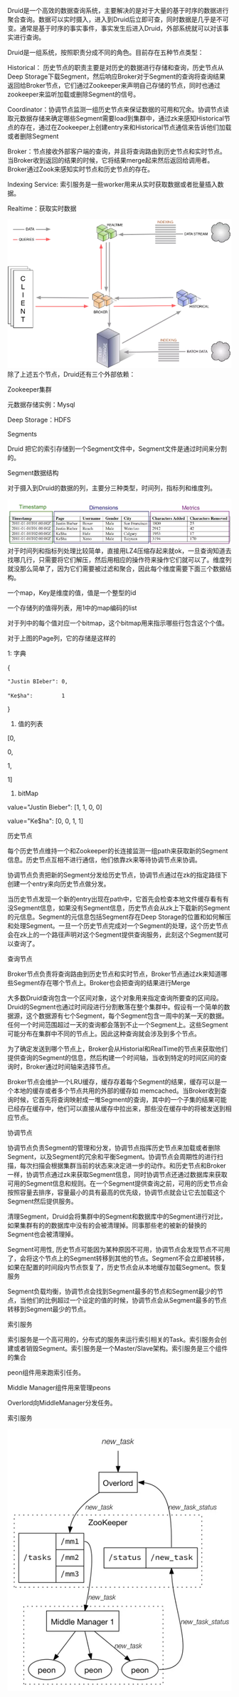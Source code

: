 Druid是一个高效的数据查询系统，主要解决的是对于大量的基于时序的数据进行聚合查询。数据可以实时摄入，进入到Druid后立即可查，同时数据是几乎是不可变。通常是基于时序的事实事件，事实发生后进入Druid，外部系统就可以对该事实进行查询。

Druid是一组系统，按照职责分成不同的角色。目前存在五种节点类型：

Historical： 历史节点的职责主要是对历史的数据进行存储和查询，历史节点从Deep Storage下载Segment，然后响应Broker对于Segment的查询将查询结果返回给Broker节点，它们通过Zookeeper来声明自己存储的节点，同时也通过zookeeper来监听加载或删除Segment的信号。

Coordinator：协调节点监测一组历史节点来保证数据的可用和冗余。协调节点读取元数据存储来确定哪些Segment需要load到集群中，通过zk来感知Historical节点的存在，通过在Zookeeper上创建entry来和Historical节点通信来告诉他们加载或者删除Segment

Broker：节点接收外部客户端的查询，并且将查询路由到历史节点和实时节点。当Broker收到返回的结果的时候，它将结果merge起来然后返回给调用者。Broker通过Zook来感知实时节点和历史节点的存在。

Indexing Service: 索引服务是一些worker用来从实时获取数据或者批量插入数据。

Realtime：获取实时数据

![](/assets/druid数据流向.png)除了上述五个节点，Druid还有三个外部依赖：

Zookeeper集群

元数据存储实例：Mysql

Deep Storage：HDFS

Segments

Druid 把它的索引存储到一个Segment文件中，Segment文件是通过时间来分割的。

Segment数据结构

对于摄入到Druid的数据的列，主要分三种类型，时间列，指标列和维度列。

![](/assets/数据结构.png)对于时间列和指标列处理比较简单，直接用LZ4压缩存起来就ok，一旦查询知道去找哪几行，只需要将它们解压，然后用相应的操作符来操作它们就可以了。维度列就没那么简单了，因为它们需要被过滤和聚合，因此每个维度需要下面三个数据结构。

一个map，Key是维度的值，值是一个整型的id

一个存储列的值得列表，用1中的map编码的list

对于列中的每个值对应一个bitmap，这个bitmap用来指示哪些行包含这个个值。

对于上图的Page列，它的存储是这样的

1: 字典

{

```
"Justin BIeber": 0,

"Ke$ha":         1
```

}

1. 值的列表

\[0,

0,

1,

1\]

1. bitMap

value="Justin Bieber": \[1, 1, 0, 0\]

value="Ke$ha":         \[0, 0, 1, 1\]

历史节点

每个历史节点维持一个和Zookeeper的长连接监测一组path来获取新的Segment信息。历史节点互相不进行通信，他们依靠zk来等待协调节点来协调。

协调节点负责把新的Segment分发给历史节点，协调节点通过在zk的指定路径下创建一个entry来向历史节点做分发。

当历史节点发现一个新的entry出现在path中，它首先会检查本地文件缓存看有有没Segment信息，如果没有Segment信息，历史节点会从zk上下载新的Segment的元信息。Segment的元信息包括Segment存在Deep Storage的位置和如何解压和处理Segment。一旦一个历史节点完成对一个Segment的处理，这个历史节点会在zk上的一个路径声明对这个Segment提供查询服务，此刻这个Segment就可以查询了。

查询节点

Broker节点负责将查询路由到历史节点和实时节点，Broker节点通过zk来知道哪些Segment存在哪个节点上。Broker也会把查询的结果进行Merge

大多数Druid查询包含一个区间对象，这个对象用来指定查询所要查的区间段。Druid的Segment也通过时间段进行分割散落在整个集群中。假设有一个简单的数据源，这个数据源有七个Segment，每个Segment包含一周中的某一天的数据。任何一个时间范围超过一天的查询都会落到不止一个Segment上。这些Segment可能分布在集群中不同的节点上。因此这种查询就会涉及到多个节点。

为了确定发送到哪个节点上，Broker会从Historial和RealTime的节点来获取他们提供查询的Segment的信息，然后构建一个时间轴，当收到特定的时间区间的查询时，Broker通过时间轴来选择节点。

Broker节点会维护一个LRU缓存，缓存存着每个Segment的结果，缓存可以是一个本地的缓存或者多个节点共用的外部的缓存如 memcached。当Broker收到查询时候，它首先将查询映射成一堆Segment的查询，其中的一个子集的结果可能已经存在缓存中，他们可以直接从缓存中拉出来，那些没在缓存中的将被发送到相应节点。

协调节点

协调节点负责Segment的管理和分发，协调节点指挥历史节点来加载或者删除Segment，以及Segment的冗余和平衡Segment。协调节点会周期性的进行扫描，每次扫描会根据集群当前的状态来决定进一步的动作。和历史节点和Broker一样，协调节点通过zk来获取Segment信息，同时协调节点还通过数据库来获取可用的Segment信息和规则。在一个Segment提供查询之前，可用的历史节点会按照容量去排序，容量最小的具有最高的优先级，协调节点就会让它去加载这个Segment然后提供服务。

清理Segment，Druid会将集群中的Segment和数据库中的Segment进行对比，如果集群有的的数据库中没有的会被清理掉。同事那些老的被新的替换的Segment也会被清理掉。

Segment可用性, 历史节点可能因为某种原因不可用，协调节点会发现节点不可用了，会将这个节点上的Segment转移到其他的节点。Segment不会立即被转移，如果在配置的时间段内节点恢复了，历史节点会从本地缓存加载Segment。恢复服务

Segment负载均衡，协调节点会找到Segment最多的节点和Segment最少的节点，当他们的比例超过一个设定的值的时候，协调节点会从Segment最多的节点转移到Segment最少的节点。

索引服务

索引服务是一个高可用的，分布式的服务来运行索引相关的Task。索引服务会创建或者销毁Segment。索引服务是一个Master/Slave架构。索引服务是三个组件的集合

peon组件用来跑索引任务。

Middle Manager组件用来管理peons

Overlord向MiddleManager分发任务。

索引服务

![](/assets/索引服务.png)

